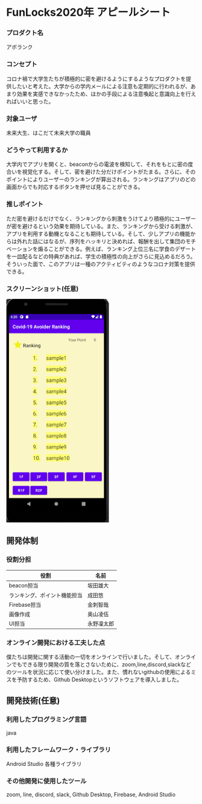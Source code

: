 # FunLocks2020年 アピールシート

### プロダクト名
アボランク

### コンセプト
コロナ禍で大学生たちが積極的に密を避けるようにするようなプロダクトを提供したいと考えた。大学からの学内メールによる注意も定期的に行われるが、あまり効果を実感できなかったため、ほかの手段による注意喚起と意識向上を行えればいいと思った。

### 対象ユーザ
未来大生、はこだて未来大学の職員

### どうやって利用するか
大学内でアプリを開くと、beaconからの電波を検知して、それをもとに密の度合いを視覚化する。そして、密を避けた分だけポイントがたまる。さらに、そのポイントによりユーザーのランキングが算出される。ランキングはアプリのどの画面からでも対応するボタンを押せば見ることができる。

### 推しポイント
ただ密を避けるだけでなく、ランキングから刺激をうけてより積極的にユーザーが密を避けるという効果を期待している。また、ランキングから受ける刺激が、アプリを利用する動機となることも期待している。そして、少しアプリの機能からは外れた話にはなるが、序列をハッキリと決めれば、報酬を出して集団のモチベーションを煽ることができる。例えば、ランキング上位三名に学食のデザートを一皿配るなどの特典があれば、学生の積極性の向上がさらに見込めるだろう。そういった面で、このアプリは一種のアクティビティのようなコロナ対策を提供できる。

### スクリーンショット(任意)
![ランキング表示画面](img/ranking_ui.PNG)

## 開発体制
### 役割分担
|役割|名前
|--|--
beacon担当|坂田雄大
ランキング、ポイント機能担当|成田悠
Firebase担当|金刺智哉
画像作成|奥山凌伍
UI担当|永野凜太郎

### オンライン開発における工夫した点
僕たちは開発に関する活動の一切をオンラインで行いました。そして、オンラインでもできる限り開発の質を落とさないために、zoom,line,discord,slackなどのツールを状況に応じて使い分けました。また、慣れないgithubの使用によるミスを予防するため、Github Desktopというソフトウェアを導入しました。

## 開発技術(任意)
### 利用したプログラミング言語
java

### 利用したフレームワーク・ライブラリ
Android Studio 各種ライブラリ

### その他開発に使用したツール
zoom, line, discord, slack, Github Desktop, Firebase, Android Studio
